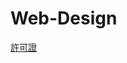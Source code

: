 # Web-Design
[許可證]([https://google.com](https://github.com/SuWeizhe1124/Web-Design/blob/main/LICENSE.md) "游標顯示")
